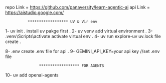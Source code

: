 repo Link = https://github.com/panaversity/learn-agentic-ai
api Link = https://aistudio.google.com/



              ****************** UV & Vir env



1- uv init .       install uv pakge first .
2- uv venv         add virtual environment .
3- .venv\Scripts\activate   activate virtual env .
4- uv run explore-uv        uv.lock file create .


8- .env                     create .env file for api .
9- GEMINI_API_KEY=your api key  //set .env file 



                   ****************** FOR AGENTS 
10- uv add openai-agents




